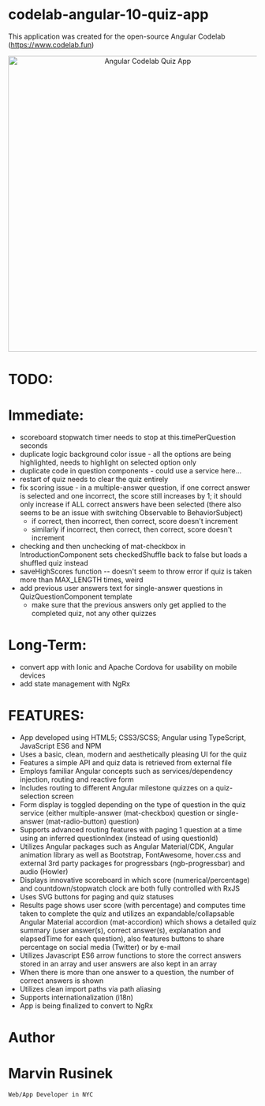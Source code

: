 # codelab-angular-10-quiz-app
This application was created for the open-source Angular Codelab (https://www.codelab.fun)

<img src="http://www.marvinrusinek.com/images/codelab-quiz-app.png" alt="Angular Codelab Quiz App" width="550" height="600" style="text-align: center">

# TODO:

# Immediate:
- scoreboard stopwatch timer needs to stop at this.timePerQuestion seconds
- duplicate logic background color issue - all the options are being highlighted, needs to highlight on selected option only
- duplicate code in question components - could use a service here...
- restart of quiz needs to clear the quiz entirely
- fix scoring issue - in a multiple-answer question, if one correct answer is selected and one incorrect, the score still increases by 1; it should only increase if ALL correct answers have been selected (there also seems to be an issue with switching Observable to BehaviorSubject)
   - if correct, then incorrect, then correct, score doesn't increment
   - similarly if incorrect, then correct, then correct, score doesn't increment
- checking and then unchecking of mat-checkbox in IntroductionComponent sets checkedShuffle back to false but loads a shuffled quiz instead
- saveHighScores function -- doesn't seem to throw error if quiz is taken more than MAX_LENGTH times, weird
- add previous user answers text for single-answer questions in QuizQuestionComponent template
  - make sure that the previous answers only get applied to the completed quiz, not any other quizzes
  
# Long-Term:
- convert app with Ionic and Apache Cordova for usability on mobile devices
- add state management with NgRx

# FEATURES:
- App developed using HTML5; CSS3/SCSS; Angular using TypeScript, JavaScript ES6 and NPM
- Uses a basic, clean, modern and aesthetically pleasing UI for the quiz
- Features a simple API and quiz data is retrieved from external file
- Employs familiar Angular concepts such as services/dependency injection, routing and reactive form
- Includes routing to different Angular milestone quizzes on a quiz-selection screen
- Form display is toggled depending on the type of question in the quiz service (either multiple-answer (mat-checkbox) question or single-answer (mat-radio-button) question)
- Supports advanced routing features with paging 1 question at a time using an inferred questionIndex (instead of using questionId)
- Utilizes Angular packages such as Angular Material/CDK, Angular animation library as well as Bootstrap, FontAwesome, hover.css and external 3rd party packages for progressbars (ngb-progressbar) and audio (Howler)
- Displays innovative scoreboard in which score (numerical/percentage) and countdown/stopwatch clock are both fully controlled with RxJS
- Uses SVG buttons for paging and quiz statuses
- Results page shows user score (with percentage) and computes time taken to complete the quiz and utilizes an expandable/collapsable Angular Material accordion (mat-accordion) which shows a detailed quiz summary (user answer(s), correct answer(s), explanation and elapsedTime for each question), also features buttons to share percentage on social media (Twitter) or by e-mail
- Utilizes Javascript ES6 arrow functions to store the correct answers stored in an array and user answers are also kept in an array
- When there is more than one answer to a question, the number of correct answers is shown
- Utilizes clean import paths via path aliasing
- Supports internationalization (i18n)
- App is being finalized to convert to NgRx

# Author
  # Marvin Rusinek
    Web/App Developer in NYC
